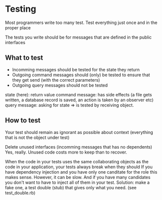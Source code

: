 # Testing

Most programmers write too many test. Test everything just once and in
the proper place

The tests you write should be for messages that are defined in the
public interfaces

## What to test
- Incomming messages should be tested for the state they return
- Outgoing command messages should (only) be tested to ensure that they
  get send (with the correct parameters)
- Outgoing query messages should not be tested


state (here): return value
command message: has side effects (a file gets written, a database
record is saved, an action is taken by an observer etc)
query message: asking for state => is tested by receiving object.

## How to test

Your test should remain as ignorant as possible about context (everything
that is not the object under test)

Delete unused interfaces (incomming messages that has no dependents)
Yes, really. Unused code costs more to keep than to recover.

When the code in your tests uses the same collaborating objects
as the code in your application, your tests always break when they
should
If you have dependency injection and you have only one canditate
for the role this makes sense.
However, it can be slow. And if you have many candidates you don't
want to have to inject all of them in your test.
Solution: make a fake one, a test double (stub) that gives only what
you need. (see test_double.rb)